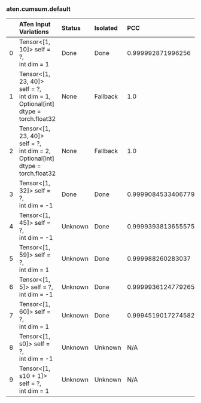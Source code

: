 ### aten.cumsum.default
|    | ATen Input Variations                                                                | Status   | Isolated   | PCC                | Host   |
|---:|:-------------------------------------------------------------------------------------|:---------|:-----------|:-------------------|:-------|
|  0 | Tensor<[1, 10]> self = ?,<br>int dim = 1                                             | Done     | Done       | 0.999992871996256  | 1      |
|  1 | Tensor<[1, 23, 40]> self = ?,<br>int dim = 1,<br>Optional[int] dtype = torch.float32 | None     | Fallback   | 1.0                | -1     |
|  2 | Tensor<[1, 23, 40]> self = ?,<br>int dim = 2,<br>Optional[int] dtype = torch.float32 | None     | Fallback   | 1.0                | -1     |
|  3 | Tensor<[1, 32]> self = ?,<br>int dim = -1                                            | Done     | Done       | 0.9999084533406779 | 1      |
|  4 | Tensor<[1, 45]> self = ?,<br>int dim = -1                                            | Unknown  | Done       | 0.9999393813655575 | 1      |
|  5 | Tensor<[1, 59]> self = ?,<br>int dim = 1                                             | Unknown  | Done       | 0.999988260283037  | 1      |
|  6 | Tensor<[1, 5]> self = ?,<br>int dim = -1                                             | Unknown  | Done       | 0.9999936124779265 | 1      |
|  7 | Tensor<[1, 60]> self = ?,<br>int dim = 1                                             | Unknown  | Done       | 0.9994519017274582 | 1      |
|  8 | Tensor<[1, s0]> self = ?,<br>int dim = -1                                            | Unknown  | Unknown    | N/A                | N/A    |
|  9 | Tensor<[1, s10 + 1]> self = ?,<br>int dim = 1                                        | Unknown  | Unknown    | N/A                | N/A    |

